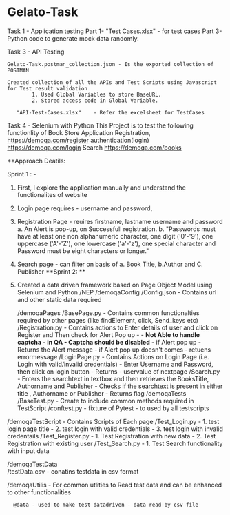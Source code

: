 # Gelato-Task

Task 1 - Application testing
  Part 1- "Test Cases.xlsx" - for test cases
  Part 3- Python code to generate mock data randomly.

Task 3 - API Testing

    Gelato-Task.postman_collection.json - Is the exported collection of POSTMAN 
    
    Created collection of all the APIs and Test Scripts using Javascript for Test result validation 
            1. Used Global Variables to store BaseURL.
            2. Stored access code in Global Variable.
                
       "API-Test-Cases.xlsx"    - Refer the excelsheet for TestCases
    
    
Task 4 - Selenium with Python This Project is to test the following functionlity of Book Store Application Registration, https://demoqa.com/register authentication(login) https://demoqa.com/login Search https://demoqa.com/books

**Approach Deatils:

Sprint 1 : -

1. First, I explore the application manually and understand the functionalites of website

2. Login page requires - username and password, 

3. Registration Page - reuires firstname, lastname username and password
    a. An Alert is pop-up, on Successfull registration.
    b. "Passwords must have at least one non alphanumeric character, one digit ('0'-'9'), one uppercase ('A'-'Z'), one lowercase ('a'-'z'), one special                     character and Password must be eight characters or longer."
    
3. Search page - can filter on basis of  a. Book Title, b.Author and C. Publisher
**Sprint 2: **

1. Created a data driven framework based on Page Object Model using Selenium and Python
/NEP 
    /demoqaConfig 
        /Config.json  - Contains url and other static data required
        
   /demoqaPages 
        /BasePage.py      - Contains common functionalties required by other pages (like findElement, click, Send_keys etc)
        /Registration.py  - Contains actions to Enter details of user and click on Register and Then check for Alert Pop up -
                          - **Not Able to handle captcha - in QA - Captcha should be disabled**
                          - if Alert pop up - Returns the Alert message
                          - if Alert pop up doesn't comes - retuens  errormessage
        /LoginPage.py     - Contains Actions on Login Page (i.e. Login with valid/invalid credentials)
                          - Enter Username and Password, then click on login button
                          - Returns - uservalue of nextpage
        /Search.py        - Enters the searchtext in textbox and then retrieves the BooksTitle, Authorname and Publisher
                          - Checks if the searchtext is present in either title , Authorname or Publisher
                          - Returns flag
 /demoqaTests
      /BaseTest.py        - Create to include common methods required in TestScript
      /conftest.py        - fixture of Pytest - to used by all testscripts
      
 /demoqaTestScript       - Contains Scripts of Each page
      /Test_Login.py      - 1. test login page title
                          - 2. test login with valid credentials
                          - 3. test login with invalid credentails
      /Test_Register.py   - 1. Test Registration with new data
                          - 2. Test Registration with existing user
      /Test_Search.py     - 1. Test Search functionality with input data
 
 /demoqaTestData          
      /testData.csv       - conatins testdata in csv format
      
 /demoqaUtilis            - For common utlities to Read test data and can be enhanced to other functionalities
      
                              
      @data - used to make test datadriven - data read by csv file
